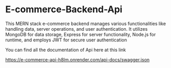 # E-commerce-Backend-Api

This MERN stack e-commerce backend manages various functionalities like handling data, server operations, and user authentication. It utilizes MongoDB for data storage, Express for server functionality, Node.js for runtime, and employs JWT for secure user authentication

You can find all the documentation of Api here at this link

https://e-commerce-api-h8lm.onrender.com/api-docs/swagger.json
